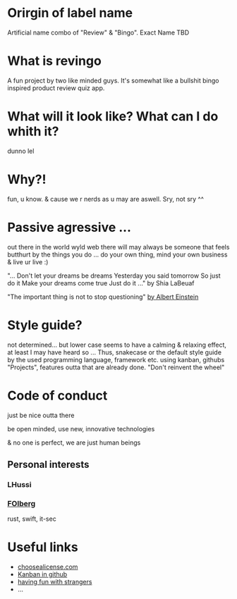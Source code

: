 # Orirgin of label name
Artificial name combo of "Review" &amp; "Bingo". Exact Name TBD

# What is revingo
A fun project by two like minded guys.
It's somewhat like a bullshit bingo inspired product review quiz app.

# What will it look like? What can I do whith it?
dunno lel

# Why?!

fun, u know. 
& cause we r nerds as u may are aswell. Sry, not sry ^^

# Passive agressive ...
out there in the world wyld web there will may always be someone that feels butthurt by the things you do ...
do your own thing, mind your own business & live ur live :)

"... Don't let your dreams be dreams
Yesterday you said tomorrow
So just do it
Make your dreams come true
Just do it ..." by Shia LaBeuaf

"The important thing is not to stop questioning"  [by Albert Einstein](https://books.google.at/books?id=dlYEAAAAMBAJ&pg=PA64&dq=%22The+important+thing+is+not+to+stop+questioning.+Curiosity+%22&hl=de&sa=X&ved=0ahUKEwil46HHqbDkAhUMtosKHTUuDmsQ6AEIKTAA#v=onepage&q=%22The%20important%20thing%20is%20not%20to%20stop%20questioning.%20Curiosity%20%22&f=false)


# Style guide?
not determined...
but lower case seems to have a calming & relaxing effect, at least I may have heard so ...
Thus, snakecase or the default style guide by the used programming language, framework etc.
using kanban, githubs "Projects", features outta that are already done. "Don't reinvent the wheel"


# Code of conduct
just be nice outta there

be open minded, use new, innovative technologies

& no one is perfect, we are just human beings

## Personal interests
### LHussi
### [FOlberg]()
rust, swift, it-sec


# Useful links
- [choosealicense.com](https://choosealicense.com/licenses/gpl-3.0/)
- [Kanban in github](https://libliboom.medium.com/how-to-use-automated-kanban-in-github-cf073f18a6c8)
- [having fun with strangers]("https://www.meetup.com/about/")
- ... 
